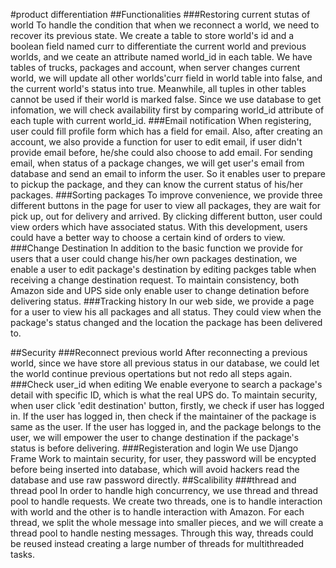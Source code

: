 #product differentiation
##Functionalities
###Restoring current stutas of world
To handle the condition that when we reconnect a world, we need to recover its previous state. We create a table to store world's id and a boolean field named curr to differentiate the current world and previous worlds, and we ceate an attribute named world_id in each table. We have tables of trucks, packages and account, when server changes current world, we will update all other worlds'curr field in world table into false, and the current world's status into true. Meanwhile, all tuples in other tables cannot be used if their world is marked false. Since we use database to get infomation, we will check availability first by comparing world_id attribute of each tuple with current world_id.
###Email notification
When registering, user could fill profile form which has a field for email. Also, after creating an account, we also provide a function for user to edit email, if user didn't provide email before, he/she could also choose to add email. For sending email, when status of a package changes, we will get user's email from database and send an email to inform the user. So it enables user to prepare to pickup the package, and they can know the current status of his/her packages.
###Sorting packages
To improve convenience, we provide three different buttons in the page for user to view all packages, they are wait for pick up, out for delivery and arrived. By clicking different button, user could view orders which have associated status. With this development, users could have a better way to choose a certain kind of orders to view. 
###Change Destination
In addition to the basic function we provide for users that a user could change his/her own packages destination, we enable a user to edit package's destination by editing packges table when receiving a change destination request. To maintain consistency, both Amazon side and UPS side only enable user to change detination before delivering status.
###Tracking history
In our web side, we provide a page for a user to view his all packages and all status. They could view when the package's status changed and the location the package has been delivered to. 

##Security
###Reconnect previous world
After reconnecting a previous world, since we have store all previous status in our database, we could let the world continue previous opertations but not redo all steps again. 
###Check user_id when editing
We enable everyone to search a package's detail with specific ID, which is what the real UPS do. To maintain security, when user click 'edit destination' button, firstly, we check if user has logged in. If the user has logged in, then check if the maintainer of the package is same as the user. If the user has logged in, and the package belongs to the user, we will empower the user to change destination if the package's status is before delivering. 
###Registeration and login 
We use Django Frame Work to maintain security, for user, they password will be encypted before being inserted into database, which will avoid hackers read the database and use raw password directly.
##Scalibility
###thread and thread pool
In order to handle high concurrency, we use thread and thread pool to handle requests. We create two threads, one is to handle interaction with world and the other is to handle interaction with Amazon. For each thread, we split the whole message into smaller pieces, and we will create a thread pool to handle nesting messages. Through this way, threads could be reused instead creating a large number of threads for multithreaded tasks. 

